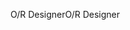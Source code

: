 <span data-ttu-id="7520c-101">O/R Designer</span><span class="sxs-lookup"><span data-stu-id="7520c-101">O/R Designer</span></span>